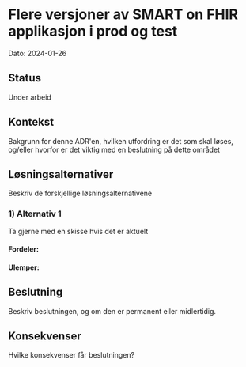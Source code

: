 # Flere versjoner av SMART on FHIR applikasjon i prod og test 

Dato: 2024-01-26

## Status

Under arbeid

## Kontekst

Bakgrunn for denne ADR'en, hvilken utfordring er det som skal løses, og/eller hvorfor er det viktig med en beslutning på dette området

## Løsningsalternativer

Beskriv de forskjellige løsningsalternativene

### 1) Alternativ 1

Ta gjerne med en skisse hvis det er aktuelt

#### Fordeler:

#### Ulemper:

## Beslutning

Beskriv beslutningen, og om den er permanent eller midlertidig.

## Konsekvenser

Hvilke konsekvenser får beslutningen?
